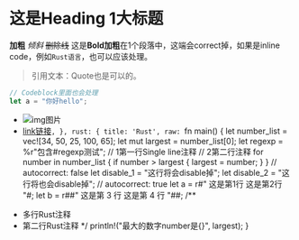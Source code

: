 # 这是Heading 1大标题
**加粗** 
*倾斜*
~~删除线~~
这是**Bold加粗**在1个段落中，这端会correct掉，如果是inline code，例如`Rust语言`，也可以应该处理。
> 引用文本：Quote也是可以的。
```rust
// Codeblock里面也会处理
let a = "你好hello";
```
- ![img图片](https://google.com/a/b/url不处理)
- [link链接](https://google.com/a/b/url不处理)`,
  },
  rust: {
    title: 'Rust',
    raw: `fn main() {
let number_list = vec![34, 50, 25, 100, 65];
let mut largest = number_list[0];
let regexp = %r"包含#regexp测试";
// 1第一行Single line注释
// 2第二行注释
for number in number_list {
    if number > largest {
        largest = number;
    }
}
// autocorrect: false
let disable_1 = "这行将会disable掉";
let disable_2 = "这行将也会disable掉";
// autocorrect: true
let a = r#"
这是第1行
这是第2行
"#;
let b = r##"
这是第 3 行
这是第 4 行
"##;
/**
 * 多行Rust注释
 * 第二行Rust注释
*/
println!("最大的数字number是{}", largest);
}
